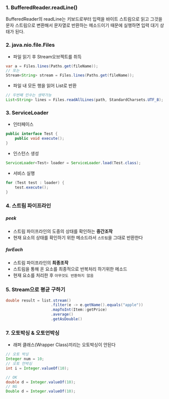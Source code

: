 ### 1. BufferedReader.readLine()
BufferedReader의 readLine는 키보드로부터 입력을 바이트 스트림으로 읽고 그것을 문자 스트림으로 변환해서 문자열로 반환하는 메소드이기 때문에 실행하면 입력 대기 상태가 된다.
### 2. java.nio.file.Files
- 파일 읽기 후 Stream오브젝트를 취득
```java
var a = Files.lines(Paths.get(fileName));
// 또는
Stream<String> stream = Files.lines(Paths.get(fileName));
```
- 파일 내 모든 행을 읽어 List로 반환
```java
// 두번째 인수는 생략가능
List<String> lines = Files.readAllLines(path, StandardCharsets.UTF_8);
```
### 3. ServiceLoader
- 인터페이스
```java
public interface Test {
    public void execute();
}
```
- 인스턴스 생성
```java
ServiceLoader<Test> loader = ServiceLoader.load(Test.class);
```
- 서비스 실행
```java
for (Test test : loader) {
    test.execute();
}
```
### 4. 스트림 파이프라인
##### peek
- 스트림 파이프라인의 도중의 상태를 확인하는 **중간조작**
- 현재 요소의 상태를 확인하기 위한 메소드라서 `스트림`을 그대로 반환한다
##### forEach
- 스트림 파이프라인의 **최종조작**
- 스트림을 통해 온 요소를 최종적으로 반복처리 하기위한 메소드
- 현재 요소를 처리한 후 `아무것도 반환하지 않음`
### 5. Stream으로 평균 구하기
```java
double result = list.stream()
                    .filter(e -> e.getName().equals("apple"))
                    .mapToInt(Item::getPrice)
                    .average()
                    .getAsDouble()
```
### 7. 오토박싱 & 오토언박싱
- 래퍼 클래스(Wrapper Class)끼리는 오토박싱이 안된다
```java
// 오토 박싱
Integer num = 10;
// 오토 언박싱
int i = Integer.valueOf(10);

// OK
double d = Integer.valueOf(10);
// NG
Double d = Integer.valueOf(10);
```